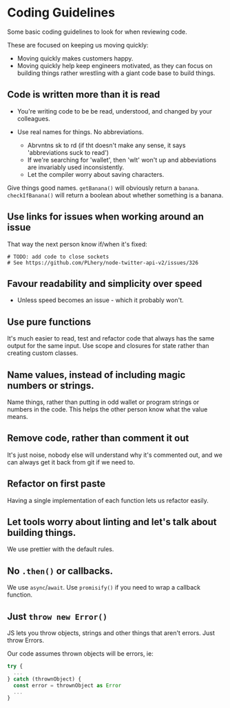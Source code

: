 # Coding Guidelines

Some basic coding guidelines to look for when reviewing code.

These are focused on keeping us moving quickly:

- Moving quickly makes customers happy.
- Moving quickly help keep engineers motivated, as they can focus on building things rather wrestling with a giant code base to build things.

## Code is written more than it is read

- You're writing code to be be read, understood, and changed by your colleagues.

- Use real names for things. No abbreviations.
  - Abrvntns sk to rd (if tht doesn't make any sense, it says 'abbreviations suck to read')
  - If we're searching for 'wallet', then 'wlt' won't up and abbeviations are invariably used inconsistently.
  - Let the compiler worry about saving characters.

Give things good names. `getBanana()` will obviously return a `banana`. `checkIfBanana()` will return a boolean about whether something is a banana.

## Use links for issues when working around an issue

That way the next person know if/when it's fixed:

```
# TODO: add code to close sockets
# See https://github.com/PLhery/node-twitter-api-v2/issues/326
```

## Favour readability and simplicity over speed

- Unless speed becomes an issue - which it probably won't.

## Use pure functions

It's much easier to read, test and refactor code that always has the same output for the same input. Use scope and closures for state rather than creating custom classes.

## Name values, instead of including magic numbers or strings.

Name things, rather than putting in odd wallet or program strings or numbers in the code. This helps the other person know what the value means.

## Remove code, rather than comment it out

It's just noise, nobody else will understand why it's commented out, and we can always get it back from git if we need to.

## Refactor on first paste

Having a single implementation of each function lets us refactor easily.

## Let tools worry about linting and let's talk about building things.

We use prettier with the default rules.

## No `.then()` or callbacks.

We use `async`/`await`. Use `promisify()` if you need to wrap a callback function.

## Just `throw new Error()`

JS lets you throw objects, strings and other things that aren't errors. Just throw Errors.

Our code assumes thrown objects will be errors, ie:

```typescript
try {
  ...
} catch (thrownObject) {
  const error = thrownObject as Error
  ...
}
```

